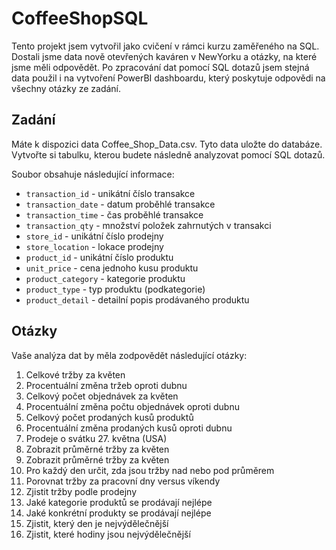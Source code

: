 # CoffeeShopSQL
Tento projekt jsem vytvořil jako cvičení v rámci kurzu zaměřeného na SQL. Dostali jsme data nově otevřených kaváren v NewYorku a otázky, na které jsme měli odpovědět. Po zpracování dat pomocí SQL dotazů jsem stejná data použil i na vytvoření PowerBI dashboardu, který poskytuje odpovědi na všechny otázky ze zadání.

## Zadání
Máte k dispozici data Coffee_Shop_Data.csv. Tyto data uložte do databáze.  
Vytvořte si tabulku, kterou budete následně analyzovat pomocí SQL dotazů.  

Soubor obsahuje následující informace:
* ``transaction_id`` - unikátní číslo transakce
* ``transaction_date`` - datum proběhlé transakce
* ``transaction_time`` - čas proběhlé transakce
* ``transaction_qty`` - množství položek zahrnutých v transakci
* ``store_id`` - unikátní číslo prodejny
* ``store_location`` - lokace prodejny
* ``product_id`` - unikátní číslo produktu
* ``unit_price`` - cena jednoho kusu produktu
* ``product_category`` - kategorie produktu
* ``product_type`` - typ produktu (podkategorie)
* ``product_detail`` - detailní popis prodávaného produktu

## Otázky
Vaše analýza dat by měla zodpovědět následující otázky:
1. Celkové tržby za květen
2. Procentuální změna tržeb oproti dubnu
3. Celkový počet objednávek za květen
4. Procentuální změna počtu objednávek oproti dubnu
5. Celkový počet prodaných kusů produktů
6. Procentuální změna prodaných kusů oproti dubnu
7. Prodeje o svátku 27. května (USA)
8. Zobrazit průměrné tržby za květen
9. Zobrazit průměrné tržby za květen
10. Pro každý den určit, zda jsou tržby nad nebo pod průměrem
11. Porovnat tržby za pracovní dny versus víkendy
12. Zjistit tržby podle prodejny
13. Jaké kategorie produktů se prodávají nejlépe
14. Jaké konkrétní produkty se prodávají nejlépe
15. Zjistit, který den je nejvýdělečnější
16. Zjistit, které hodiny jsou nejvýdělečnější
